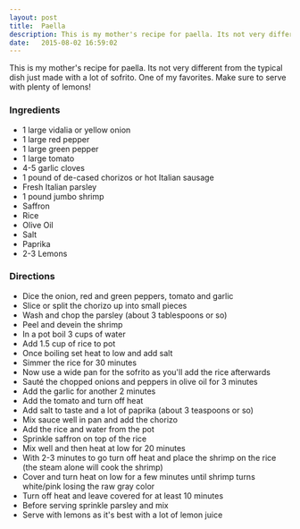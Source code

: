 ```yaml
---
layout: post
title:  Paella
description: This is my mother's recipe for paella. Its not very different from the typical dish just made with a lot of sofrito. One of my favorites!
date:   2015-08-02 16:59:02
---
```


This is my mother's recipe for paella. Its not very different from the typical dish just made with a lot of sofrito. One of my favorites. Make sure to serve with plenty of lemons!

### Ingredients

- 1 large vidalia or yellow onion
- 1 large red pepper
- 1 large green pepper
- 1 large tomato
- 4-5 garlic cloves
- 1 pound of de-cased chorizos or hot Italian sausage
- Fresh Italian parsley
- 1 pound jumbo shrimp
- Saffron
- Rice
- Olive Oil
- Salt
- Paprika
- 2-3 Lemons

### Directions

- Dice the onion, red and green peppers, tomato and garlic
- Slice or split the chorizo up into small pieces
- Wash and chop the parsley (about 3 tablespoons or so)
- Peel and devein the shrimp
- In a pot boil 3 cups of water
- Add 1.5 cup of rice to pot
- Once boiling set heat to low and add salt
- Simmer the rice for 30 minutes
- Now use a wide pan for the sofrito as you'll add the rice afterwards
- Saut&eacute; the chopped onions and peppers in olive oil for 3 minutes
- Add the garlic for another 2 minutes
- Add the tomato and turn off heat
- Add salt to taste and a lot of paprika (about 3 teaspoons or so)
- Mix sauce well in pan and add the chorizo
- Add the rice and water from the pot
- Sprinkle saffron on top of the rice
- Mix well and then heat at low for 20 minutes
- With 2-3 minutes to go turn off heat and place the shrimp on the rice (the steam alone will cook the shrimp)
- Cover and turn heat on low for a few minutes until shrimp turns white/pink losing the raw gray color
- Turn off heat and leave covered for at least 10 minutes
- Before serving sprinkle parsley and mix
- Serve with lemons as it's best with a lot of lemon juice
